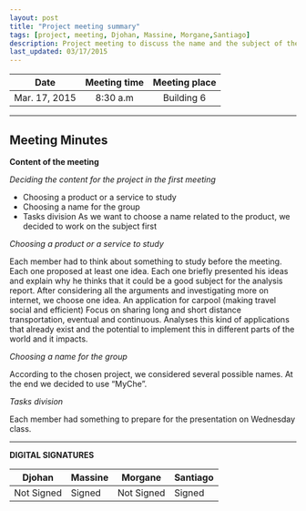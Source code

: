 ```yaml
---
layout: post
title: "Project meeting summary"
tags: [project, meeting, Djohan, Massine, Morgane,Santiago]
description: Project meeting to discuss the name and the subject of the project.
last_updated: 03/17/2015
---
```


|**Date** |**Meeting time**|**Meeting place**
| ------------- |:----------------:|:-------:
|Mar. 17, 2015| 8:30 a.m | Building 6


----------


Meeting Minutes
------

 **Content of the meeting** 

 *Deciding the content for the project in the first meeting*

- Choosing a product or a service to study
- Choosing a name for the group
- Tasks division
As we want to choose a name related to the product, we decided to work on the subject first


*Choosing a product or a service to study*

Each member had to think about something to study before the meeting. Each one proposed at least one idea. 
Each one briefly presented his ideas and explain why he thinks that it could be a good subject for the analysis report.
After considering all the arguments and investigating more on internet, we choose one idea.
An application for carpool (making travel social and efficient)
Focus on sharing long and short distance transportation, eventual and continuous.
Analyses this kind of applications that already exist and the potential to implement this in different parts of the world and it impacts. 

*Choosing a name for the group*

 According to the chosen project, we considered several possible names. At the end we decided to use “MyChe”. 

*Tasks division*

Each member had something to prepare for the presentation on Wednesday class.


----------


**DIGITAL SIGNATURES**

|**Djohan** |**Massine**|**Morgane** |**Santiago**|
| ------------- |---------------- |------------- |----------------|
|Not Signed| Signed|Not Signed| Signed
